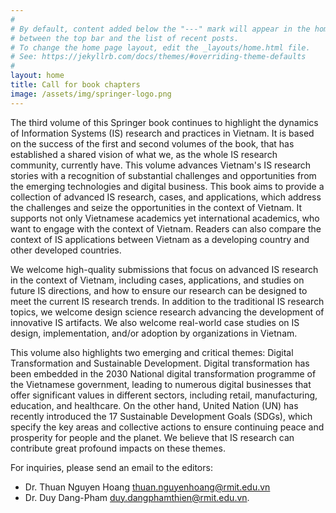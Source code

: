 ```yaml
---
#
# By default, content added below the "---" mark will appear in the home page
# between the top bar and the list of recent posts.
# To change the home page layout, edit the _layouts/home.html file.
# See: https://jekyllrb.com/docs/themes/#overriding-theme-defaults
#
layout: home
title: Call for book chapters
image: /assets/img/springer-logo.png
---
```


The third volume of this Springer book continues to highlight the dynamics of Information Systems (IS) research and practices in Vietnam. It is based on the success of the first and second volumes of the book, that has established a shared vision of what we, as the whole IS research community, currently have. This volume advances Vietnam's IS research stories with a recognition of substantial challenges and opportunities from the emerging technologies and digital business. This book aims to provide a collection of advanced IS research, cases, and applications, which address the challenges and seize the opportunities in the context of Vietnam. It supports not only Vietnamese academics yet international academics, who want to engage with the context of Vietnam. Readers can also compare the context of IS applications between Vietnam as a developing country and other developed countries. 

We welcome high-quality submissions that focus on advanced IS research in the context of Vietnam, including cases, applications, and studies on future IS directions, and how to ensure our research can be designed to meet the current IS research trends. In addition to the traditional IS research topics, we welcome design science research advancing the development of innovative IS artifacts. We also welcome real-world case studies on IS design, implementation, and/or adoption by organizations in Vietnam. 

This volume also highlights two emerging and critical themes: Digital Transformation and Sustainable Development. Digital transformation has been embedded in the 2030 National digital transformation programme of the Vietnamese government, leading to numerous digital businesses that offer significant values in different sectors, including retail, manufacturing, education, and healthcare. On the other hand, United Nation (UN) has recently introduced the 17 Sustainable Development Goals (SDGs), which specify the key areas and collective actions to ensure continuing peace and prosperity for people and the planet. We believe that IS research can contribute great profound impacts on these themes. 

For inquiries, please send an email to the editors:
- Dr. Thuan Nguyen Hoang [thuan.nguyenhoang@rmit.edu.vn](thuan.nguyenhoang@rmit.edu.vn) 
- Dr. Duy Dang-Pham [duy.dangphamthien@rmit.edu.vn](duy.dangphamthien@rmit.edu.vn).